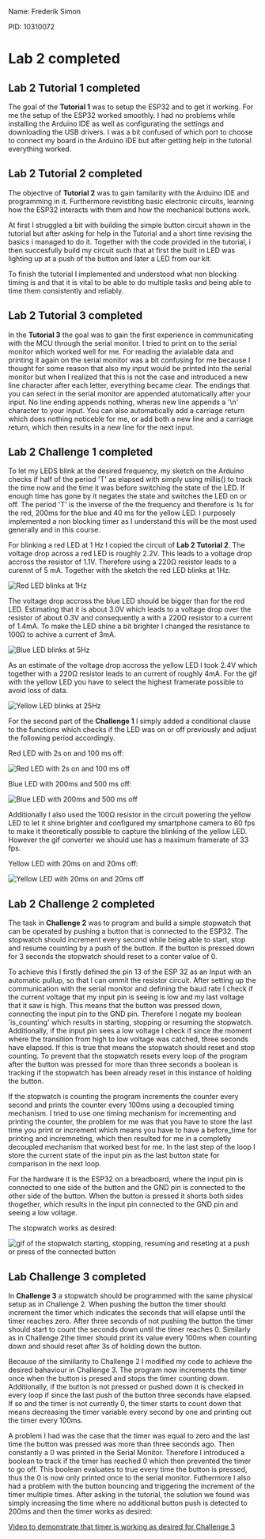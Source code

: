 Name: Frederik Simon

PID: 10310072

# Lab 2 completed

## Lab 2 Tutorial 1 completed 

The goal of the __Tutorial 1__ was to setup the ESP32 and to get it working. For me the setup of the ESP32 worked smoothly. I had no problems while installing the Arduino IDE as well as configurating the settings and downloading the USB drivers. I was a bit confused of which port to choose to connect my board in the Arduino IDE but after getting help in the tutorial everything worked.

## Lab 2 Tutorial 2 completed 

The objective of __Tutorial 2__ was to gain familarity with the Arduino IDE and programming in it. Furthermore revistiting basic electronic circuits, learning how the ESP32 interacts with them and how the mechanical buttons work.

At first I struggled a bit with building the simple button circuit shown in the tutorial but after asking for help in the Tutorial and a short time revising the basics i managed to do it. Together with the code provided in the tutorial, i then succesfully build my circuit such that at first the built in LED was lighting up at a push of the button and later a LED from our kit.

To finish the tutorial I implemented and understood what non blocking timing is and that it is vital to be able to do multiple tasks and being able to time them consistently and reliably.


## Lab 2 Tutorial 3 completed

In the __Tutorial 3__ the goal was to gain the first experience in communicating with the MCU through the serial monitor. I tried to print on to the serial monitor which worked well for me. For reading the avialable data and printing it again on the serial monitor was a bit confusing for me because I thought for some reason that also my input would be printed into the serial monitor but when I realized that this is not the case and introduced a new line character after each letter, everything became clear. The endings that you can select in the serial monitor are appended atutomatically after your input. No line ending appends nothing, wheras new line appends a '\n' character to your input. You can also automatically add a carriage return which does nothing noticeble for me, or add both a new line and a carriage return, which then results in a new line for the next input.



## Lab 2 Challenge 1 completed 

To let my LEDS blink at the desired frequency, my sketch on the Arduino checks if half of the period 'T' as elapsed with simply using millis() to track the time now and the time it was before switching the state of the LED. If enough time has gone by it negates the state and switches the LED on or off. The period 'T' is the inverse of the the frequency and therefore is 1s for the red, 200ms for the blue and 40 ms for the yellow LED. I purposely implemented a non blocking timer as I understand this will be the most used generally and in this course.

For blinking a red LED at 1 Hz I copied the circuit of __Lab 2 Tutorial 2__. The voltage drop across a red LED is roughly 2.2V. This leads to a voltage drop accross the resistor of 1.1V. Therefore using a 220Ω resistor leads to a curennt of 5 mA. Together with the sketch the red LED blinks at 1Hz: 

![Red LED blinks at 1Hz](images/c1_part1_a.gif)


The voltage drop accross the blue LED should be bigger than for the red LED. Estimating that it is about 3.0V which leads to a voltage drop over the resistor of about 0.3V and consequently a with a 220Ω resistor to a current of 1.4mA. To make the LED shine a bit brighter I changed the resistance to 100Ω to achive a current of 3mA. 

![Blue LED blinks at 5Hz](images/c1_part1_b.gif)

As an estimate of the voltage drop accross the yellow LED I took 2.4V which together with a 220Ω resistor leads to an current of roughly 4mA. For the gif with the yellow LED you have to select the highest framerate possible to avoid loss of data.

![Yellow LED blinks at 25Hz](images/c1_part1_c.gif)


For the second part of the __Challenge 1__ I simply added a conditional clause to the functions which checks if the LED was on or off previously and adjust the following period accordingly.

Red LED with 2s on and 100 ms off:

![Red LED with 2s on and 100 ms off](images/c1_part2_a.gif)


Blue LED with 200ms and 500 ms off:

![Blue LED with 200ms and 500 ms off](images/c1_part2_b.gif)

Additionally I also used the 100Ω resistor in the circuit powering the yellow LED to let it shine brighter and configured my smartphone camera to 60 fps to make it theoretically possible to capture the blinking of the yellow LED. However the gif converter we should use has a maximum framerate of 33 fps.

Yellow LED with 20ms on and 20ms off:

![Yellow LED with 20ms on and 20ms off](images/c1_part2_c.gif)

## Lab 2 Challenge 2 completed 

The task in __Challenge 2__ was to program and build a simple stopwatch that can be operated by pushing a button that is connected to the ESP32. The stopwatch should increment every second while being able to start, stop and resume counting by a push of the button. If the button is pressed down for 3 seconds the stopwatch should reset to a conter value of 0.

To achieve this I firstly defined the pin 13 of the ESP 32 as an Input with an automatic pullup, so that I can ommit the resistor circuit. After setting up the communication with the serial monitor and defining the baud rate I check if the current voltage that my input pin is seeing is low and my last voltage that it saw is high. This means that the button was pressed down, connecting the input pin to the GND pin. Therefore I negate my boolean 'is_counting' which results in starting, stopping or resuming the stopwatch. Additionally, if the input pin sees a low voltage I check if since the moment where the transition from high to low voltage was catched, three seconds have elapsed. If this is true that means the stopwatch should reset and stop counting. To prevent that the stopwatch resets every loop of the program after the button was pressed for more than three seconds a boolean is tracking if the stopwatch has been already reset in this instance of holding the button.

If the stopwatch is counting the program increments the counter every second and prints the counter every 100ms using a decoupled timing mechanism. I tried to use one timing mechanism for incrementing and printing the counter, the problem for me was that you have to store the last time you print or increment which means you have to have a before_time for printing and incremneting, which then resulted for me in a completly decoupled mechanism that worked best for me. In the last step of the loop I store the current state of the input pin as the last button state for comparison in the next loop.

For the hardware it is the ESP32 on a breadboard, where the input pin is connected to one side of the button and the GND pin is connected to the other side of the button. When the button is pressed it shorts both sides thogether, which results in the input pin connected to the GND pin and seeing a low voltage.

The stopwatch works as desired:

![gif of the stopwatch starting, stopping, resuming and reseting at a push or press of the connected button](images/c2.gif)

## Lab Challenge 3 completed 

In __Challenge 3__ a stopwatch should be programmed with the same physical setup as in Challenge 2. When pushing the button the timer should increment the timer which indicates the seconds that will elapse until the timer reaches zero. After three seconds of not pushing the button the timer should start to count the seconds down until the timer reaches 0. Similarly as in Challenge 2the timer should print its value every 100ms when counting down and should reset after 3s of holding down the button.

Because of the similiarity to Challenge 2 I modified my code to achieve the desired bahaviour in Challenge 3. The program now increments the timer once when the button is presed and stops the timer counting down. Additionally, if the button is not pressed or pushed down it is checked in every loop if since the last push of the button three seconds have elapsed. If so and the timer is not currently 0, the timer starts to count down that means decreasing the timer variable every second by one and printing out the timer every 100ms.

A problem I had was the case that the timer was equal to zero and the last time the button was pressed was more than three seconds ago. Then constantly a 0 was printed in the Serial Monitor. Therefore I introduced a boolean to track if the timer has reached 0 which then prevented the timer to go off. This boolean evaluates to true every time the button is pressed, thus the 0 is now only printed once to the serial monitor. Futhermore I also had a problem with the button bouncing and triggering the increment of the timer multiple times. After asking in the tutorial, the solution we found was simply increasing the time where no additional button push is detected to 200ms and then the timer works as desired:

[Video to demonstrate that timer is working as desired for Challenge 3](https://youtu.be/a_G3ALnlYdE)






